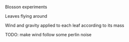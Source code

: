 Blosson experiments

Leaves flying around

Wind and gravity applied to each leaf according to its mass

TODO: make wind follow some perlin noise